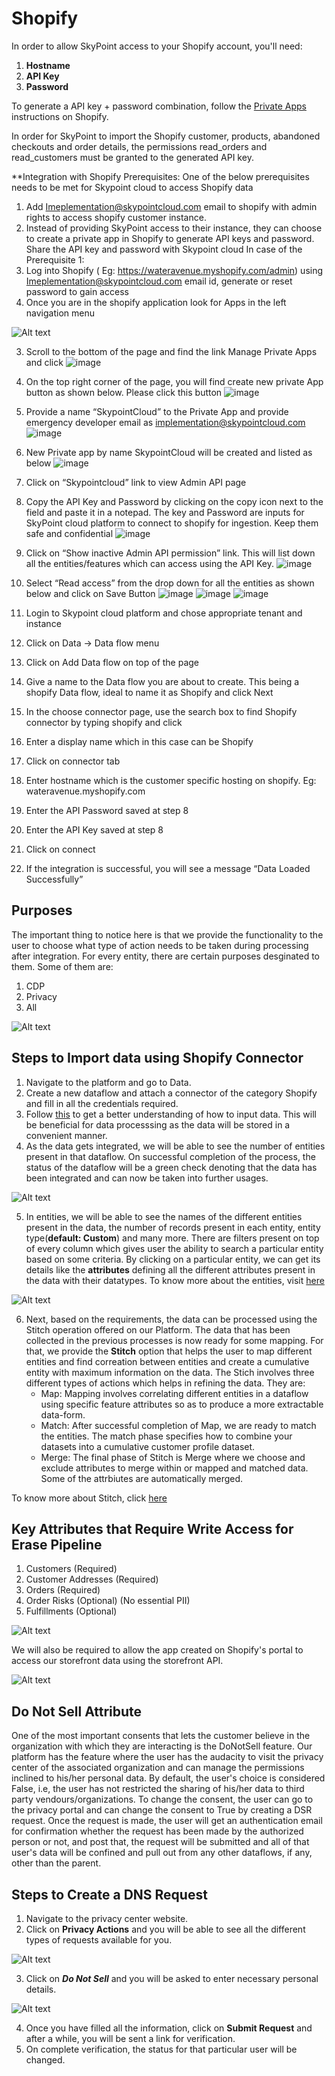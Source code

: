 # Shopify

In order to allow SkyPoint access to your Shopify account, you'll need:

1. **Hostname**
1. **API Key**
1. **Password**

To generate a API key + password combination, follow the [Private Apps](https://shopify.dev/tutorials/authenticate-a-private-app-with-shopify-admin "Shopify Private Apps") instructions on Shopify. 

In order for SkyPoint to import the Shopify customer, products, abandoned checkouts and order details, the permissions read_orders and read_customers must be granted to the generated API key.

**Integration with Shopify
Prerequisites: One of the below prerequisites needs to be met for Skypoint cloud to access Shopify data
1.	Add Imeplementation@skypointcloud.com email to shopify with admin rights to access shopify customer instance. 
2.	Instead of providing SkyPoint access to their instance, they can choose to create a private app in Shopify to generate API keys and password. Share the API key and password with Skypoint cloud
In case of the Prerequisite 1:
1.	Log into Shopify  ( Eg: https://wateravenue.myshopify.com/admin) using Imeplementation@skypointcloud.com email id, generate or reset password to gain access
2.	Once you are in the shopify application look for Apps in the left navigation menu 

![Alt text](https://github.com/skypointcloud/platform/blob/master/docs/doc_snippets/shopify_status.jpg?raw=true)

3.	Scroll to the bottom of the page and find the link Manage Private Apps and click
![image](https://user-images.githubusercontent.com/93347291/148921956-b1d74bf9-24a9-4654-abb2-891291f0ffe3.png)

4.	On the top right corner of the page, you will find create new private App button as shown below. Please click this button
![image](https://user-images.githubusercontent.com/93347291/148922065-7b441c3e-4a9a-4b4f-8192-0380ba444851.png)

5.	Provide a name “SkypointCloud” to the Private App and provide emergency developer email as implementation@skypointcloud.com
![image](https://user-images.githubusercontent.com/93347291/148922254-965b5aa2-b1ca-40ad-8934-70ea98a35809.png)

6.	New Private app by name SkypointCloud will be created and listed as below
![image](https://user-images.githubusercontent.com/93347291/148922339-1d797c48-00d3-4a51-8220-e575b0d8a878.png)

7.	Click on “Skypointcloud” link to view Admin API page 
8.	Copy the API Key and Password by clicking on the copy icon next to the field and paste it in a notepad. The key and Password are inputs for SkyPoint cloud platform to connect to shopify for ingestion. Keep them safe and confidential
![image](https://user-images.githubusercontent.com/93347291/148922469-d1b2f9af-f9da-47d5-87a4-e5c757a2c6d1.png)

9.	Click on “Show inactive Admin API permission” link. This will list down all the entities/features which can access using the API Key.
![image](https://user-images.githubusercontent.com/93347291/148922546-6e2fcfb8-f0f9-4c88-9140-687f0ad6593d.png)

10.	Select “Read access” from the drop down for all the entities as shown below and click on Save Button
![image](https://user-images.githubusercontent.com/93347291/148922644-351e3eec-7ae1-4e17-9737-1b1e4f8fdab2.png)
![image](https://user-images.githubusercontent.com/93347291/148922753-a1bec82e-1076-44ce-961f-e17711bb08c3.png)
![image](https://user-images.githubusercontent.com/93347291/148922800-0e2bc5a9-a86d-479d-9ced-db0fef16b6a2.png)

11.	Login to Skypoint cloud platform and chose appropriate tenant and instance
12.	Click on Data -> Data flow menu
13.	Click on Add Data flow on top of the page
14.	Give a name to the Data flow you are about to create. This being a shopify Data flow, ideal to name it as Shopify and click Next
15.	In the choose connector page, use the search box to find Shopify connector by typing shopify and click
16.	Enter a display name which in this case can be Shopify
17.	Click on connector tab
18.	Enter hostname which is the customer specific hosting on shopify. Eg: wateravenue.myshopify.com
19.	Enter the API Password saved at step 8
20.	Enter the API Key saved at step 8
21.	Click on connect
22.	If the integration is successful, you will see a message “Data Loaded Successfully”

## Purposes

The important thing to notice here is that we provide the functionality to the user to choose what type of action needs to be taken during processing after integration.
For every entity, there are certain purposes desginated to them. Some of them are:
1. CDP 
2. Privacy
3. All

![Alt text](https://github.com/skypointcloud/platform/blob/master/docs/doc_snippets/purpose.jpg?raw=true)

## Steps to Import data using Shopify Connector

1. Navigate to the platform and go to Data.
2. Create a new dataflow and attach a connector of the category Shopify and fill in all the credentials required.
3. Follow [this](https://skypointcdpdocs.z22.web.core.windows.net/docs/dataflows.html) to get a better understanding of how to input data. This will be beneficial for data processsing as the data will be stored in a convenient manner. 
4. As the data gets integrated, we will be able to see the number of entities present in that dataflow. On successful completion of the process, the status of the dataflow will be a green check denoting that the data has been integrated and can now be taken into further usages.

![Alt text](https://github.com/skypointcloud/platform/blob/master/docs/doc_snippets/dataflow_status_v2.jpg?raw=true)

5. In entities, we will be able to see the names of the different entities present in the data, the number of records present in each entity, entity type(**default: Custom**) and many more. There are filters present on top of every column which gives user the ability to search a particular entity based on some criteria. By clicking on a particular entity, we can get its details like the **attributes** defining all the different attributes present in the data with their datatypes. To know more about the entities, visit [here](https://skypointcdpdocs.z22.web.core.windows.net/docs/entities.html)

![Alt text](https://github.com/skypointcloud/platform/blob/master/docs/doc_snippets/entity-dash.jpg?raw=true)

6. Next, based on the requirements, the data can be processed using the Stitch operation offered on our Platform. The data that has been collected in the previous processes is now ready for some mapping. For that, we provide the **Stitch** option that helps the user to map different entities and find correation between entities and create a cumulative entity with maximum information on the data. The Stich involves three different types of actions which helps in refining the data. They are:
    - Map: Mapping involves correlating different entities in a dataflow using specific feature attributes so as to produce a more extractable data-form.
    - Match: After successful completion of Map, we are ready to match the entities. The match phase specifies how to combine your datasets into a cumulative customer profile dataset. 
    - Merge: The final phase of Stitch is Merge where we choose and exclude attributes to merge within or mapped and matched data. Some of the attrbiutes are automatically merged.

To know more about Stitch, click [here](https://skypointcdpdocs.z22.web.core.windows.net/docs/stitch.html)

## Key Attributes that Require Write Access for Erase Pipeline

1. Customers (Required)
2. Customer Addresses (Required)
3. Orders (Required)
4. Order Risks (Optional) (No essential PII)
5. Fulfillments (Optional)

![Alt text](https://github.com/skypointcloud/platform/blob/master/docs/doc_snippets/permissions.PNG?raw=true)

We will also be required to allow the app created on Shopify's portal to access our storefront data using the storefront API.

![Alt text](https://github.com/skypointcloud/platform/blob/master/docs/doc_snippets/storefront.png?raw=true)

## Do Not Sell Attribute

One of the most important consents that lets the customer believe in the organization with which they are interacting is the DoNotSell feature. Our platform has the feature where the user has the audacity to visit the privacy center of the associated organization and can manage the permissions inclined to his/her personal data. By default, the user's choice is considered False, i.e, the user has not restricted the sharing of his/her data to third party vendours/organizations. To change the consent, the user can go to the privacy portal and can change the consent to True by creating a DSR request. Once the request is made, the user will get an authentication email for confirmation whether the request has been made by the authorized person or not, and post that, the request will be submitted and all of that user's data will be confined and pull out from any other dataflows, if any, other than the parent. 

## Steps to Create a DNS Request

1. Navigate to the privacy center website.
2. Click on **Privacy Actions** and you will be able to see all the different types of requests available for you.

![Alt text](https://github.com/skypointcloud/platform/blob/master/docs/doc_snippets/consents.PNG?raw=true)

3. Click on ***Do Not Sell*** and you will be asked to enter necessary personal details.

![Alt text](https://github.com/skypointcloud/platform/blob/master/docs/doc_snippets/donotsellrequest.PNG?raw=true)

4. Once you have filled all the information, click on **Submit Request** and after a while, you will be sent a link for verification.
5. On complete verification, the status for that particular user will be changed.
